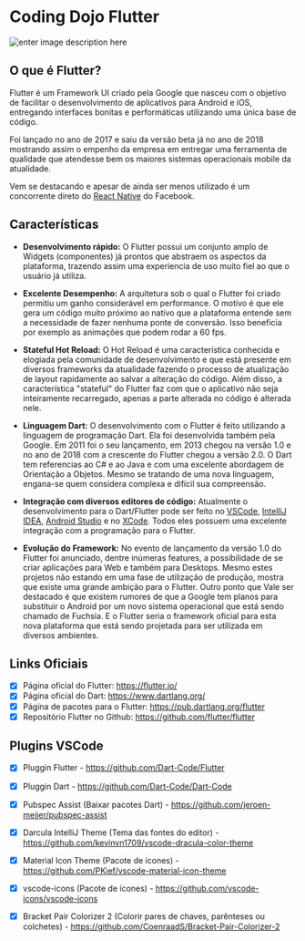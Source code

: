 # Coding Dojo Flutter

![enter image description here](https://flutter.io/assets/flutter-lockup-4cb0ee072ab312e59784d9fbf4fb7ad42688a7fdaea1270ccf6bbf4f34b7e03f.svg)

## O que é Flutter?
Flutter é um Framework UI criado pela Google que nasceu com o objetivo de facilitar o desenvolvimento de aplicativos para Android e iOS, entregando interfaces bonitas e performáticas utilizando uma única base de código.

Foi lançado no ano de 2017 e saiu da versão beta já no ano de 2018 mostrando assim o empenho da empresa em entregar uma ferramenta de qualidade que atendesse bem os maiores sistemas operacionais mobile da atualidade.

Vem se destacando e apesar de ainda ser menos utilizado é um concorrente direto do [React Native](https://facebook.github.io/react-native/) do  Facebook.


## Características
 - **Desenvolvimento rápido:**
 O Flutter possui um conjunto amplo de Widgets (componentes) já prontos que abstraem os aspectos da plataforma, trazendo assim uma experiencia de uso muito fiel ao que o usuário já utiliza.
 
 - **Excelente Desempenho:**
 A arquitetura sob o qual o Flutter foi criado permitiu um ganho considerável em performance. O motivo é que ele gera um código muito próximo ao nativo que a plataforma entende sem a necessidade de fazer nenhuma ponte de conversão. Isso beneficia por exemplo as animações que podem rodar a 60 fps.

- **Stateful Hot Reload:**
O Hot Reload é uma característica conhecida e elogiada pela comunidade de desenvolvimento e que está presente em diversos frameworks da atualidade fazendo o processo de atualização de layout rapidamente ao salvar a alteração do código. Além disso, a característica "stateful" do Flutter faz com que o aplicativo não seja inteiramente recarregado, apenas a parte alterada no código é alterada nele.

- **Linguagem Dart:**
O desenvolvimento com o Flutter é feito utilizando a linguagem de programação Dart. Ela foi desenvolvida também pela Google. Em 2011 foi o seu lançamento, em 2013 chegou na versão 1.0 e no ano de 2018 com a crescente do Flutter chegou a versão 2.0. O Dart tem referencias ao C# e ao Java e com uma excelente abordagem de Orientação a Objetos. Mesmo se tratando de uma nova linguagem, engana-se quem considera complexa e difícil sua compreensão.

- **Integração com diversos editores de código:**
Atualmente o desenvolvimento para o Dart/Flutter pode ser feito no [VSCode](https://code.visualstudio.com/), [IntelliJ IDEA](https://www.jetbrains.com/idea/), [Android Studio](https://developer.android.com/studio/?gclid=CjwKCAiA767jBRBqEiwAGdAOr9m7tRrC9Zbj4fRVa-xe2d1tGwZ_CUofyLrQmwGKTPv9LAMoGi1HExoCxmUQAvD_BwE) e no [XCode](https://developer.apple.com/xcode/). Todos eles possuem uma excelente integração com a programação para o Flutter.

- **Evolução do Framework:**
No evento de lançamento da versão 1.0 do Flutter foi anunciado, dentre inúmeras features, a possibilidade de se criar aplicações para Web e também para Desktops. Mesmo estes projetos não estando em uma fase de utilização de produção, mostra que existe uma grande ambição para o Flutter.
Outro ponto que Vale ser destacado é que existem rumores de que a Google tem planos para substituir o Android por um novo sistema operacional que está sendo chamado de Fuchsia. E o Flutter seria o framework oficial para esta nova plataforma que está sendo projetada para ser utilizada em diversos ambientes. 


## Links Oficiais

 - [x] Página oficial do Flutter: https://flutter.io/
 - [x] Página oficial do Dart: https://www.dartlang.org/
 - [x] Página de pacotes para o Flutter: https://pub.dartlang.org/flutter
 - [x] Repositório Flutter no Github: https://github.com/flutter/flutter

 ## Plugins VSCode

 - [x] Pluggin Flutter - https://github.com/Dart-Code/Flutter
 - [x] Pluggin Dart - https://github.com/Dart-Code/Dart-Code
 - [x] Pubspec Assist (Baixar pacotes Dart) - https://github.com/jeroen-meijer/pubspec-assist
 - [x] Darcula IntelliJ Theme (Tema das fontes do editor) - https://github.com/kevinvn1709/vscode-dracula-color-theme
 - [x] Material Icon Theme (Pacote de ícones) - https://github.com/PKief/vscode-material-icon-theme
 - [x] vscode-icons (Pacote de ícones) - https://github.com/vscode-icons/vscode-icons
 - [x] Bracket Pair Colorizer 2 (Colorir pares de chaves, parênteses ou colchetes) - https://github.com/CoenraadS/Bracket-Pair-Colorizer-2

 